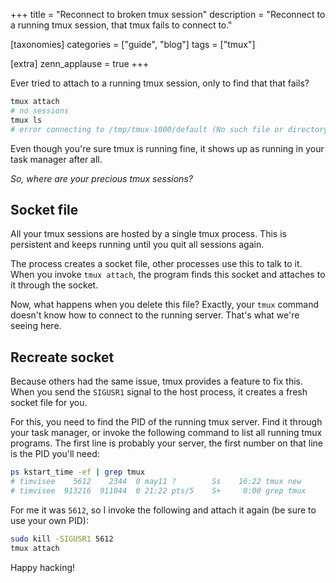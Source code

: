 +++
title = "Reconnect to broken tmux session"
description = "Reconnect to a running tmux session, that tmux fails to connect to."

[taxonomies]
categories = ["guide", "blog"]
tags = ["tmux"]

[extra]
zenn_applause = true
+++

Ever tried to attach to a running tmux session, only to find that that fails?

```bash
tmux attach
# no sessions
tmux ls
# error connecting to /tmp/tmux-1000/default (No such file or directory)
```

Even though you're sure tmux is running fine, it shows up as running in your
task manager after all.

_So, where are your precious tmux sessions?_

<!-- more -->

## Socket file
All your tmux sessions are hosted by a single tmux process. This is persistent
and keeps running until you quit all sessions again.

The process creates a socket file, other processes use this to talk to it. When
you invoke `tmux attach`, the program finds this socket and attaches to it
through the socket.

Now, what happens when you delete this file? Exactly, your `tmux` command doesn't
know how to connect to the running server. That's what we're seeing here.

## Recreate socket
Because others had the same issue, tmux provides a feature to fix this. When you
send the `SIGUSR1` signal to the host process, it creates a fresh socket file
for you.

For this, you need to find the PID of the running tmux server. Find it through
your task manager, or invoke the following command to list all running tmux
programs. The first line is probably your server, the first number on that line
is the PID you'll need:

```bash
ps kstart_time -ef | grep tmux
# timvisee    5612    2344  0 may11 ?        Ss    16:22 tmux new
# timvisee  913216  911044  0 21:22 pts/5    S+     0:00 grep tmux
```

For me it was `5612`, so I invoke the following and attach it again (be sure to
use your own PID):

```bash
sudo kill -SIGUSR1 5612
tmux attach
```

Happy hacking!

